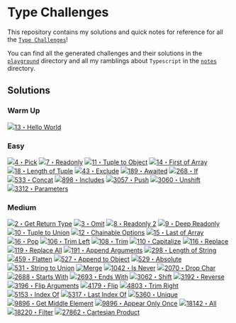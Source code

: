 # Type Challenges

This repository contains my solutions and quick notes for reference for all the [`Type Challenges`](https://github.com/type-challenges/type-challenges)!

You can find all the generated challenges and their solutions in the [`playground`](./playground/) directory and all my ramblings about `Typescript` in the [`notes`](./notes/) directory.

## Solutions

### Warm Up

<a href="./playground/warm/00013-warm-hello-world.ts" target="_blank"><img src="https://img.shields.io/badge/-13%E3%83%BBHello%20World-teal" alt="13・Hello World"/></a>

### Easy

<a href="./playground/easy/00004-easy-pick.ts" target="_blank"><img src="https://img.shields.io/badge/-4%E3%83%BBPick-7aad0c" alt="4・Pick"/></a>
<a href="./playground/easy/00007-easy-readonly.ts" target="_blank"><img src="https://img.shields.io/badge/-7%E3%83%BBReadonly-7aad0c" alt="7・Readonly"/></a>
<a href="./playground/easy/00011-easy-tuple-to-object.ts" target="_blank"><img src="https://img.shields.io/badge/-11%E3%83%BBTuple%20to%20Object-7aad0c" alt="11・Tuple to Object"/></a>
<a href="./playground/easy/00014-easy-first-of-array.ts" target="_blank"><img src="https://img.shields.io/badge/-14%E3%83%BBFirst%20of%20Array-7aad0c" alt="14・First of Array"/></a>
<a href="./playground/easy/00018-easy-length-of-tuple.ts" target="_blank"><img src="https://img.shields.io/badge/-18%E3%83%BBLength%20of%20Tuple-7aad0c" alt="18・Length of Tuple"/></a>
<a href="./playground/easy/00043-easy-exclude.ts" target="_blank"><img src="https://img.shields.io/badge/-43%E3%83%BBExclude-7aad0c" alt="43・Exclude"/></a>
<a href="./playground/easy/00189-easy-awaited.ts" target="_blank"><img src="https://img.shields.io/badge/-189%E3%83%BBAwaited-7aad0c" alt="189・Awaited"/></a>
<a href="./playground/easy/00268-easy-if.ts" target="_blank"><img src="https://img.shields.io/badge/-268%E3%83%BBIf-7aad0c" alt="268・If"/></a>
<a href="./playground/easy/00533-easy-concat.ts" target="_blank"><img src="https://img.shields.io/badge/-533%E3%83%BBConcat-7aad0c" alt="533・Concat"/></a>
<a href="./playground/easy/00898-easy-includes.ts" target="_blank"><img src="https://img.shields.io/badge/-898%E3%83%BBIncludes-7aad0c" alt="898・Includes"/></a>
<a href="./playground/easy/03057-easy-push.ts" target="_blank"><img src="https://img.shields.io/badge/-3057%E3%83%BBPush-7aad0c" alt="3057・Push"/></a>
<a href="./playground/easy/03060-easy-unshift.ts" target="_blank"><img src="https://img.shields.io/badge/-3060%E3%83%BBUnshift-7aad0c" alt="3060・Unshift"/></a>
<a href="./playground/easy/03312-easy-parameters.ts" target="_blank"><img src="https://img.shields.io/badge/-3312%E3%83%BBParameters-7aad0c" alt="3312・Parameters"/></a>

### Medium

<a href="./playground/medium/00002-medium-get-return-type.ts" target="_blank"><img src="https://img.shields.io/badge/-2%E3%83%BBGet%20Return%20Type-d9901a" alt="2・Get Return Type"/></a>
<a href="./playground/medium/00003-medium-omit.ts" target="_blank"><img src="https://img.shields.io/badge/-3%E3%83%BBOmit-d9901a" alt="3・Omit"/></a>
<a href="./playground/medium/00008-medium-readonly-2.ts" target="_blank"><img src="https://img.shields.io/badge/-8%E3%83%BBReadonly%202-d9901a" alt="8・Readonly 2"/></a>
<a href="./playground/medium/00009-medium-deep-readonly.ts" target="_blank"><img src="https://img.shields.io/badge/-9%E3%83%BBDeep%20Readonly-d9901a" alt="9・Deep Readonly"/></a>
<a href="./playground/medium/00010-medium-tuple-to-union.ts" target="_blank"><img src="https://img.shields.io/badge/-10%E3%83%BBTuple%20to%20Union-d9901a" alt="10・Tuple to Union"/></a>
<a href="./playground/medium/00012-medium-chainable-options.ts" target="_blank"><img src="https://img.shields.io/badge/-12%E3%83%BBChainable%20Options-d9901a" alt="12・Chainable Options"/></a>
<a href="./playground/medium/00015-medium-last-of-array.ts" target="_blank"><img src="https://img.shields.io/badge/-15%E3%83%BBLast%20of%20Array-d9901a" alt="15・Last of Array"/></a>
<a href="./playground/medium/00016-medium-pop.ts" target="_blank"><img src="https://img.shields.io/badge/-16%E3%83%BBPop-d9901a" alt="16・Pop"/></a>
<a href="./playground/medium/00106-medium-trim-left.ts" target="_blank"><img src="https://img.shields.io/badge/-106%E3%83%BBTrim%20Left-d9901a" alt="106・Trim Left"/></a>
<a href="./playground/medium/00108-medium-trim.ts" target="_blank"><img src="https://img.shields.io/badge/-108%E3%83%BBTrim-d9901a" alt="108・Trim"/></a>
<a href="./playground/medium/00110-medium-capitalize.ts" target="_blank"><img src="https://img.shields.io/badge/-110%E3%83%BBCapitalize-d9901a" alt="110・Capitalize"/></a>
<a href="./playground/medium/00116-medium-replace.ts" target="_blank"><img src="https://img.shields.io/badge/-116%E3%83%BBReplace-d9901a" alt="116・Replace"/></a>
<a href="./playground/medium/00119-medium-replaceall.ts" target="_blank"><img src="https://img.shields.io/badge/-119%E3%83%BBReplace%20All-d9901a" alt="119・Replace All"/></a>
<a href="./playground/medium/00191-medium-append-arguments.ts" target="_blank"><img src="https://img.shields.io/badge/-191%E3%83%BBAppend%20Arguments-d9901a" alt="191・Append Arguments"/></a>
<a href="./playground/medium/00298-medium-length-of-string.ts" target="_blank"><img src="https://img.shields.io/badge/-298%E3%83%BBLength%20of%20String-d9901a" alt="298・Length of String"/></a>
<a href="./playground/medium/00459-medium-flatten.ts" target="_blank"><img src="https://img.shields.io/badge/-459%E3%83%BBFlatten-d9901a" alt="459・Flatten"/></a>
<a href="./playground/medium/00527-medium-append-to-object.ts" target="_blank"><img src="https://img.shields.io/badge/-527%E3%83%BBAppend%20to%20Object-d9901a" alt="527・Append to Object"/></a>
<a href="./playground/medium/00529-medium-absolute.ts" target="_blank"><img src="https://img.shields.io/badge/-529%E3%83%BBAbsolute-d9901a" alt="529・Absolute"/></a>
<a href="./playground/medium/00531-medium-string-to-union.ts" target="_blank"><img src="https://img.shields.io/badge/-531%E3%83%BBString%20to%20Union-d9901a" alt="531・String to Union"/></a>
<a href="./playground/medium/00599-medium-merge.ts" target="_blank"><img src="https://img.shields.io/badge/-599%E3%83%BBMedium-d9901a" alt="Merge"/></a>
<a href="./playground/medium/01042-medium-isnever.ts" target="_blank"><img src="https://img.shields.io/badge/-1042%E3%83%BBIs%20Never-d9901a" alt="1042・Is Never"/></a>
<a href="./playground/medium/02070-medium-drop-char.ts" target="_blank"><img src="https://img.shields.io/badge/-2070%E3%83%BBDrop%20Char-d9901a" alt="2070・Drop Char"/></a>
<a href="./playground/medium/02688-medium-startswith.ts" target="_blank"><img src="https://img.shields.io/badge/-2688%E3%83%BBStarts%20With-d9901a" alt="2688・Starts With"/></a>
<a href="./playground/medium/02693-medium-endswith.ts" target="_blank"><img src="https://img.shields.io/badge/-2693%E3%83%BBEnds%20With-d9901a" alt="2693・Ends With"/></a>
<a href="./playground/medium/03062-medium-shift.ts" target="_blank"><img src="https://img.shields.io/badge/-3062%E3%83%BBShift-d9901a" alt="3062・Shift"/></a>
<a href="./playground/medium/03192-medium-reverse.ts" target="_blank"><img src="https://img.shields.io/badge/-3192%E3%83%BBReverse-d9901a" alt="3192・Reverse"/></a>
<a href="./playground/medium/03196-medium-flip-arguments.ts" target="_blank"><img src="https://img.shields.io/badge/-3196%E3%83%BBFlip%20Arguments-d9901a" alt="3196・Flip Arguments"/></a>
<a href="./playground/medium/04179-medium-flip.ts" target="_blank"><img src="https://img.shields.io/badge/-4179%E3%83%BBFlip-d9901a" alt="4179・Flip"/></a>
<a href="./playground/medium/04803-medium-trim-right.ts" target="_blank"><img src="https://img.shields.io/badge/-4803%E3%83%BBTrim%20Right-d9901a" alt="4803・Trim Right"/></a>
<a href="./playground/medium/05153-medium-indexof.ts" target="_blank"><img src="https://img.shields.io/badge/-5153%E3%83%BBIndex%20Of-d9901a" alt="5153・Index Of"/></a>
<a href="./playground/medium/05317-medium-lastindexof.ts" target="_blank"><img src="https://img.shields.io/badge/-5317%E3%83%BBLast%20Index%20Of-d9901a" alt="5317・Last Index Of"/></a>
<a href="./playground/medium/05360-medium-unique.ts" target="_blank"><img src="https://img.shields.io/badge/-5360%E3%83%BBUnique-d9901a" alt="5360・Unique"/></a>
<a href="./playground/medium/09896-medium-getmiddleelement.ts" target="_blank"><img src="https://img.shields.io/badge/-9896%E3%83%BBGet%20Middle%20Element-d9901a" alt="9896・Get Middle Element"/></a>
<a href="./playground/medium/09898-medium-appear-only-once.ts" target="_blank"><img src="https://img.shields.io/badge/-9898%E3%83%BBAppear%20Only%20Once-d9901a" alt="9896・Appear Only Once"/></a>
<a href="./playground/medium/18182-medium-all.ts" target="_blank"><img src="https://img.shields.io/badge/-18142%E3%83%BBAll-d9901a" alt="18142・All"/></a>
<a href="./playground/medium/18220-medium-filter.ts" target="_blank"><img src="https://img.shields.io/badge/-18220%E3%83%BBFilter-d9901a" alt="18220・Filter"/></a>
<a href="./playground/medium/27862-medium-cartesianproduct.ts" target="_blank"><img src="https://img.shields.io/badge/-27862%E3%83%BBCartesian%20Product-d9901a" alt="27862・Cartesian Product"/></a>
